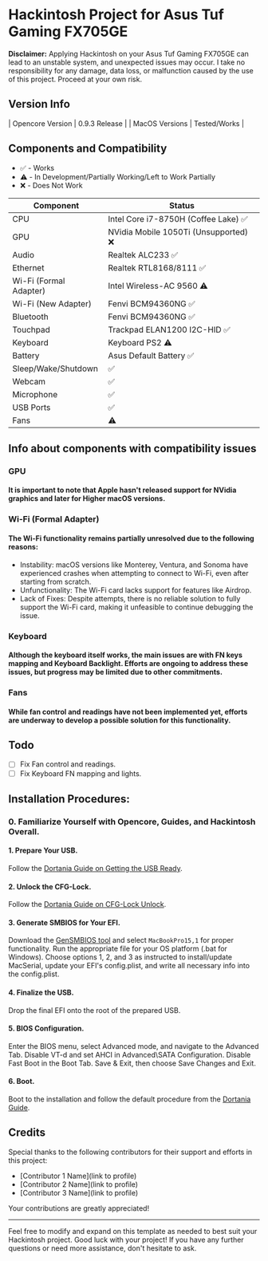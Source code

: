 # Hackintosh Project for Asus Tuf Gaming FX705GE

**Disclaimer:**
Applying Hackintosh on your Asus Tuf Gaming FX705GE can lead to an unstable system, and unexpected issues may occur. I take no responsibility for any damage, data loss, or malfunction caused by the use of this project. Proceed at your own risk.

## Version Info

| Opencore Version  | 0.9.3 Release      |
| MacOS Versions    | Tested/Works       |

## Components and Compatibility

- ✅ - Works
- ⚠️ - In Development/Partially Working/Left to Work Partially
- ❌ - Does Not Work

| Component       | Status                                           |
| --------------- | ------------------------------------------------ |
| CPU             | Intel Core i7-8750H (Coffee Lake) ✅             |
| GPU             | NVidia Mobile 1050Ti (Unsupported) ❌           |
| Audio           | Realtek ALC233 ✅                                |
| Ethernet        | Realtek RTL8168/8111 ✅                         |
| Wi-Fi (Formal Adapter) | Intel Wireless-AC 9560 ⚠️                  |
| Wi-Fi (New Adapter)    | Fenvi BCM94360NG ✅                         |
| Bluetooth      | Fenvi BCM94360NG ✅                              |
| Touchpad       | Trackpad ELAN1200 I2C-HID ✅                    |
| Keyboard       | Keyboard PS2 ⚠️                                 |
| Battery        | Asus Default Battery ✅                         |
| Sleep/Wake/Shutdown  | ✅                                            |
| Webcam         | ✅                                              |
| Microphone     | ✅                                              |
| USB Ports      | ✅                                              |
| Fans           | ⚠️                                              |

## Info about components with compatibility issues

### GPU
#### It is important to note that Apple hasn't released support for NVidia graphics and later for Higher macOS versions.

### Wi-Fi (Formal Adapter)
#### The Wi-Fi functionality remains partially unresolved due to the following reasons:
- Instability: macOS versions like Monterey, Ventura, and Sonoma have experienced crashes when attempting to connect to Wi-Fi, even after starting from scratch.
- Unfunctionality: The Wi-Fi card lacks support for features like Airdrop.
- Lack of Fixes: Despite attempts, there is no reliable solution to fully support the Wi-Fi card, making it unfeasible to continue debugging the issue.

### Keyboard
#### Although the keyboard itself works, the main issues are with FN keys mapping and Keyboard Backlight. Efforts are ongoing to address these issues, but progress may be limited due to other commitments.

### Fans
#### While fan control and readings have not been implemented yet, efforts are underway to develop a possible solution for this functionality.

## Todo
- [ ] Fix Fan control and readings.
- [ ] Fix Keyboard FN mapping and lights.

## Installation Procedures:
### 0. Familiarize Yourself with Opencore, Guides, and Hackintosh Overall.

#### 1. Prepare Your USB.
Follow the [Dortania Guide on Getting the USB Ready](https://dortania.github.io/OpenCore-Install-Guide/installer-guide/).

#### 2. Unlock the CFG-Lock.
Follow the [Dortania Guide on CFG-Lock Unlock](https://dortania.github.io/OpenCore-Post-Install/misc/msr-lock.html).

#### 3. Generate SMBIOS for Your EFI.
Download the [GenSMBIOS tool](https://github.com/corpnewt/GenSMBIOS) and select `MacBookPro15,1` for proper functionality. Run the appropriate file for your OS platform (.bat for Windows). Choose options 1, 2, and 3 as instructed to install/update MacSerial, update your EFI's config.plist, and write all necessary info into the config.plist.

#### 4. Finalize the USB.
Drop the final EFI onto the root of the prepared USB.

#### 5. BIOS Configuration.
Enter the BIOS menu, select Advanced mode, and navigate to the Advanced Tab. Disable VT-d and set AHCI in Advanced\SATA Configuration. Disable Fast Boot in the Boot Tab. Save & Exit, then choose Save Changes and Exit.

#### 6. Boot.
Boot to the installation and follow the default procedure from the [Dortania Guide](https://dortania.github.io/OpenCore-Install-Guide/installation/installation-process.html#booting-the-opencore-usb).

## Credits

Special thanks to the following contributors for their support and efforts in this project:

- [Contributor 1 Name](link to profile)
- [Contributor 2 Name](link to profile)
- [Contributor 3 Name](link to profile)

Your contributions are greatly appreciated!

---

Feel free to modify and expand on this template as needed to best suit your Hackintosh project. Good luck with your project! If you have any further questions or need more assistance, don't hesitate to ask.
